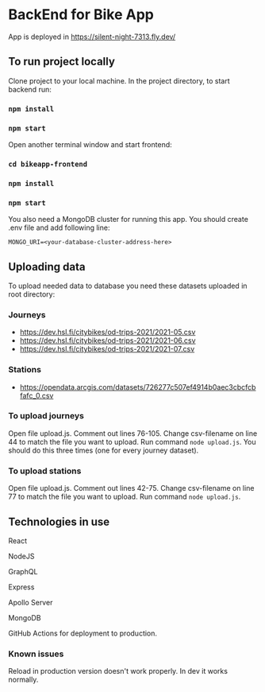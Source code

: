 # BackEnd for Bike App

App is deployed in https://silent-night-7313.fly.dev/
## To run project locally

Clone project to your local machine. In the project directory, to start backend run:
### `npm install`
### `npm start`
Open another terminal window and start frontend:
### `cd bikeapp-frontend`
### `npm install`
### `npm start`
You also need a MongoDB cluster for running this app. You should create .env file and add following line:

`MONGO_URI=<your-database-cluster-address-here>`

## Uploading data
To upload needed data to database you need these datasets uploaded in root directory:

### Journeys 

* <https://dev.hsl.fi/citybikes/od-trips-2021/2021-05.csv>
* <https://dev.hsl.fi/citybikes/od-trips-2021/2021-06.csv>
* <https://dev.hsl.fi/citybikes/od-trips-2021/2021-07.csv>

### Stations

* <https://opendata.arcgis.com/datasets/726277c507ef4914b0aec3cbcfcbfafc_0.csv>

### To upload journeys 
Open file upload.js. Comment out lines 76-105. Change csv-filename on line 44 to match the file you want to upload. Run command `node upload.js`. You should do this three times (one for every journey dataset).

### To upload stations 
Open file upload.js. Comment out lines 42-75. Change csv-filename on line 77 to match the file you want to upload. Run command `node upload.js`.

## Technologies in use

React

NodeJS

GraphQL

Express

Apollo Server

MongoDB

GitHub Actions for deployment to production.

### Known issues
Reload in production version doesn't work properly. In dev it works normally. 